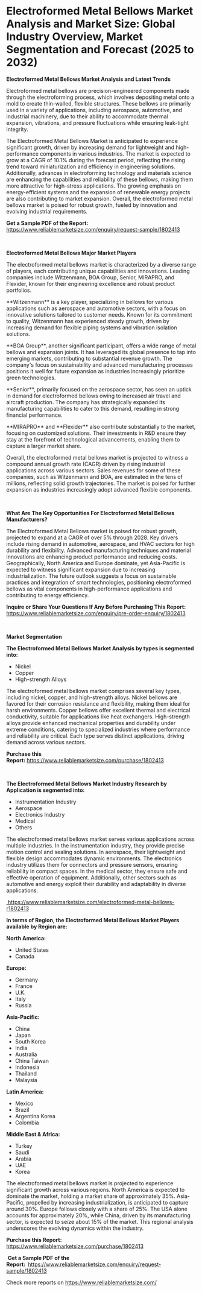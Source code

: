 <p><h1>Electroformed Metal Bellows Market Analysis and Market Size: Global Industry Overview, Market Segmentation and Forecast (2025 to 2032)</h1></p><p><strong>Electroformed Metal Bellows Market Analysis and Latest Trends</strong></p>
<p><p>Electroformed metal bellows are precision-engineered components made through the electroforming process, which involves depositing metal onto a mold to create thin-walled, flexible structures. These bellows are primarily used in a variety of applications, including aerospace, automotive, and industrial machinery, due to their ability to accommodate thermal expansion, vibrations, and pressure fluctuations while ensuring leak-tight integrity.</p><p>The Electroformed Metal Bellows Market is anticipated to experience significant growth, driven by increasing demand for lightweight and high-performance components in various industries. The market is expected to grow at a CAGR of 10.1% during the forecast period, reflecting the rising trend toward miniaturization and efficiency in engineering solutions. Additionally, advances in electroforming technology and materials science are enhancing the capabilities and reliability of these bellows, making them more attractive for high-stress applications. The growing emphasis on energy-efficient systems and the expansion of renewable energy projects are also contributing to market expansion. Overall, the electroformed metal bellows market is poised for robust growth, fueled by innovation and evolving industrial requirements.</p></p>
<p><strong>Get a Sample PDF of the Report:&nbsp;</strong> <a href="https://www.reliablemarketsize.com/enquiry/request-sample/1802413?utm_campaign=3192&utm_medium=2&utm_source=Github&utm_content=ia&utm_term=10042025&utm_id=electroformed-metal-bellows">https://www.reliablemarketsize.com/enquiry/request-sample/1802413</a></p>
<p>&nbsp;</p>
<p><strong>Electroformed Metal Bellows Major Market Players</strong></p>
<p><p>The electroformed metal bellows market is characterized by a diverse range of players, each contributing unique capabilities and innovations. Leading companies include Witzenmann, BOA Group, Senior, MIRAPRO, and Flexider, known for their engineering excellence and robust product portfolios. </p><p>**Witzenmann** is a key player, specializing in bellows for various applications such as aerospace and automotive sectors, with a focus on innovative solutions tailored to customer needs. Known for its commitment to quality, Witzenmann has experienced steady growth, driven by increasing demand for flexible piping systems and vibration isolation solutions.</p><p>**BOA Group**, another significant participant, offers a wide range of metal bellows and expansion joints. It has leveraged its global presence to tap into emerging markets, contributing to substantial revenue growth. The company's focus on sustainability and advanced manufacturing processes positions it well for future expansion as industries increasingly prioritize green technologies.</p><p>**Senior**, primarily focused on the aerospace sector, has seen an uptick in demand for electroformed bellows owing to increased air travel and aircraft production. The company has strategically expanded its manufacturing capabilities to cater to this demand, resulting in strong financial performance.</p><p>**MIRAPRO** and **Flexider** also contribute substantially to the market, focusing on customized solutions. Their investments in R&D ensure they stay at the forefront of technological advancements, enabling them to capture a larger market share.</p><p>Overall, the electroformed metal bellows market is projected to witness a compound annual growth rate (CAGR) driven by rising industrial applications across various sectors. Sales revenues for some of these companies, such as Witzenmann and BOA, are estimated in the tens of millions, reflecting solid growth trajectories. The market is poised for further expansion as industries increasingly adopt advanced flexible components.</p></p>
<p>&nbsp;</p>
<p><strong>What Are The Key Opportunities For Electroformed Metal Bellows Manufacturers?</strong></p>
<p><p>The Electroformed Metal Bellows market is poised for robust growth, projected to expand at a CAGR of over 5% through 2028. Key drivers include rising demand in automotive, aerospace, and HVAC sectors for high durability and flexibility. Advanced manufacturing techniques and material innovations are enhancing product performance and reducing costs. Geographically, North America and Europe dominate, yet Asia-Pacific is expected to witness significant expansion due to increasing industrialization. The future outlook suggests a focus on sustainable practices and integration of smart technologies, positioning electroformed bellows as vital components in high-performance applications and contributing to energy efficiency.</p></p>
<p><strong>Inquire or Share Your Questions If Any Before Purchasing This Report:</strong> <a href="https://www.reliablemarketsize.com/enquiry/pre-order-enquiry/1802413?utm_campaign=3192&utm_medium=2&utm_source=Github&utm_content=ia&utm_term=10042025&utm_id=electroformed-metal-bellows">https://www.reliablemarketsize.com/enquiry/pre-order-enquiry/1802413</a></p>
<p>&nbsp;</p>
<p><strong>Market Segmentation</strong></p>
<p><strong>The Electroformed Metal Bellows Market Analysis by types is segmented into:</strong></p>
<p><ul><li>Nickel</li><li>Copper</li><li>High-strength Alloys</li></ul></p>
<p><p>The electroformed metal bellows market comprises several key types, including nickel, copper, and high-strength alloys. Nickel bellows are favored for their corrosion resistance and flexibility, making them ideal for harsh environments. Copper bellows offer excellent thermal and electrical conductivity, suitable for applications like heat exchangers. High-strength alloys provide enhanced mechanical properties and durability under extreme conditions, catering to specialized industries where performance and reliability are critical. Each type serves distinct applications, driving demand across various sectors.</p></p>
<p><strong>Purchase this Report:&nbsp;</strong><a href="https://www.reliablemarketsize.com/purchase/1802413?utm_campaign=3192&utm_medium=2&utm_source=Github&utm_content=ia&utm_term=10042025&utm_id=electroformed-metal-bellows">https://www.reliablemarketsize.com/purchase/1802413</a></p>
<p>&nbsp;</p>
<p><strong>The Electroformed Metal Bellows Market Industry Research by Application is segmented into:</strong></p>
<p><ul><li>Instrumentation Industry</li><li>Aerospace</li><li>Electronics Industry</li><li>Medical</li><li>Others</li></ul></p>
<p><p>The electroformed metal bellows market serves various applications across multiple industries. In the instrumentation industry, they provide precise motion control and sealing solutions. In aerospace, their lightweight and flexible design accommodates dynamic environments. The electronics industry utilizes them for connectors and pressure sensors, ensuring reliability in compact spaces. In the medical sector, they ensure safe and effective operation of equipment. Additionally, other sectors such as automotive and energy exploit their durability and adaptability in diverse applications.</p></p>
<p><a href="https://www.reliablemarketsize.com/electroformed-metal-bellows-r1802413?utm_campaign=3192&utm_medium=2&utm_source=Github&utm_content=ia&utm_term=10042025&utm_id=electroformed-metal-bellows">&nbsp;https://www.reliablemarketsize.com/electroformed-metal-bellows-r1802413</a></p>
<p><strong>In terms of Region, the Electroformed Metal Bellows Market Players available by Region are:</strong></p>
<p>
    <p> <strong> North America: </strong>
        <ul>
            <li>United States</li>
            <li>Canada</li>
        </ul>
        </p> 
    <p> <strong> Europe: </strong>
        <ul>
            <li>Germany</li>
            <li>France</li>
            <li>U.K.</li>
            <li>Italy</li>
            <li>Russia</li>
        </ul>
        </p> 
    <p> <strong> Asia-Pacific: </strong>
        <ul>
            <li>China</li>
            <li>Japan</li>
            <li>South Korea</li>
            <li>India</li>
            <li>Australia</li>
            <li>China Taiwan</li>
            <li>Indonesia</li>
            <li>Thailand</li>
            <li>Malaysia</li>
        </ul>
        </p> 
    <p> <strong> Latin America: </strong>
        <ul>
            <li>Mexico</li>
            <li>Brazil</li>
            <li>Argentina Korea</li>
            <li>Colombia</li>
        </ul>
        </p> 
    <p> <strong> Middle East & Africa: </strong>
        <ul>
            <li>Turkey</li>
            <li>Saudi</li>
            <li>Arabia</li>
            <li>UAE</li>
            <li>Korea</li>
        </ul>
    </p>
    </p>
<p><p>The electroformed metal bellows market is projected to experience significant growth across various regions. North America is expected to dominate the market, holding a market share of approximately 35%. Asia-Pacific, propelled by increasing industrialization, is anticipated to capture around 30%. Europe follows closely with a share of 25%. The USA alone accounts for approximately 20%, while China, driven by its manufacturing sector, is expected to seize about 15% of the market. This regional analysis underscores the evolving dynamics within the industry.</p></p>
<p><strong>Purchase this Report: </strong><a href="https://www.reliablemarketsize.com/purchase/1802413?utm_campaign=3192&utm_medium=2&utm_source=Github&utm_content=ia&utm_term=10042025&utm_id=electroformed-metal-bellows">https://www.reliablemarketsize.com/purchase/1802413</a></p>
<p>&nbsp;<strong>Get a Sample PDF of the Report:&nbsp;&nbsp;</strong><a href="https://www.reliablemarketsize.com/enquiry/request-sample/1802413?utm_campaign=3192&utm_medium=2&utm_source=Github&utm_content=ia&utm_term=10042025&utm_id=electroformed-metal-bellows">https://www.reliablemarketsize.com/enquiry/request-sample/1802413</a></p>
<p><strong></strong></p>
<p>Check more reports on <a href="https://www.reliablemarketsize.com/?utm_campaign=3192&utm_medium=2&utm_source=Github&utm_content=ia&utm_term=10042025&utm_id=electroformed-metal-bellows">https://www.reliablemarketsize.com/</a></p>
